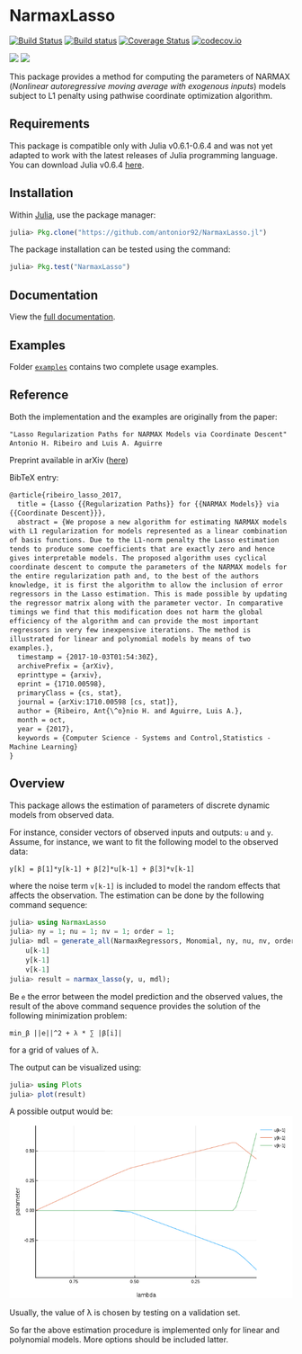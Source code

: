 # NarmaxLasso

[![Build Status](https://travis-ci.org/antonior92/NarmaxLasso.jl.svg?branch=master)](https://travis-ci.org/antonior92/NarmaxLasso.jl)
[![Build status](https://ci.appveyor.com/api/projects/status/g4qop766kli0ukrj?svg=true)](https://ci.appveyor.com/project/antonior92/narmaxlasso-jl)
[![Coverage Status](https://coveralls.io/repos/antonior92/NarmaxLasso.jl/badge.svg?branch=master&service=github)](https://coveralls.io/github/antonior92/NarmaxLasso.jl?branch=master)
[![codecov.io](http://codecov.io/github/antonior92/NarmaxLasso.jl/coverage.svg?branch=master)](http://codecov.io/github/antonior92/NarmaxLasso.jl?branch=master)

[![](https://img.shields.io/badge/docs-stable-blue.svg)](https://antonior92.github.io/NarmaxLasso.jl/latest)
[![](https://img.shields.io/badge/docs-latest-blue.svg)](https://antonior92.github.io/NarmaxLasso.jl/latest)

This package provides a method for computing the parameters of NARMAX
(*Nonlinear autoregressive moving average with exogenous inputs*)
models subject to L1 penalty using pathwise coordinate optimization algorithm.

## Requirements

This package is compatible only with Julia v0.6.1-0.6.4 and was not yet adapted to work with the latest releases of Julia programming language. You can download Julia v0.6.4 [here](https://julialang.org/downloads/oldreleases.html).

## Installation

Within [Julia](https://julialang.org/downloads/), use the package manager:

```JULIA
julia> Pkg.clone("https://github.com/antonior92/NarmaxLasso.jl")
```

The package installation can be tested using the command:

```JULIA
julia> Pkg.test("NarmaxLasso")
```

## Documentation

View the [full documentation](https://antonior92.github.io/NarmaxLasso.jl/latest).

## Examples

Folder [``examples``](https://github.com/antonior92/NarmaxLasso.jl/tree/master/examples) contains two complete usage examples.

## Reference

Both the implementation and the examples are originally from the paper:
```
"Lasso Regularization Paths for NARMAX Models via Coordinate Descent"
Antonio H. Ribeiro and Luis A. Aguirre
```
Preprint available in arXiv ([here](https://arxiv.org/abs/1710.00598))

BibTeX entry:
```
@article{ribeiro_lasso_2017,
  title = {Lasso {{Regularization Paths}} for {{NARMAX Models}} via {{Coordinate Descent}}},
  abstract = {We propose a new algorithm for estimating NARMAX models with L1 regularization for models represented as a linear combination of basis functions. Due to the L1-norm penalty the Lasso estimation tends to produce some coefficients that are exactly zero and hence gives interpretable models. The proposed algorithm uses cyclical coordinate descent to compute the parameters of the NARMAX models for the entire regularization path and, to the best of the authors knowledge, it is first the algorithm to allow the inclusion of error regressors in the Lasso estimation. This is made possible by updating the regressor matrix along with the parameter vector. In comparative timings we find that this modification does not harm the global efficiency of the algorithm and can provide the most important regressors in very few inexpensive iterations. The method is illustrated for linear and polynomial models by means of two examples.},
  timestamp = {2017-10-03T01:54:30Z},
  archivePrefix = {arXiv},
  eprinttype = {arxiv},
  eprint = {1710.00598},
  primaryClass = {cs, stat},
  journal = {arXiv:1710.00598 [cs, stat]},
  author = {Ribeiro, Ant{\^o}nio H. and Aguirre, Luis A.},
  month = oct,
  year = {2017},
  keywords = {Computer Science - Systems and Control,Statistics - Machine Learning}
}
```

## Overview

This package allows the estimation of parameters of discrete dynamic models from observed data.

For instance, consider vectors of observed inputs and
outputs: ``u`` and ``y``. Assume, for instance, we want
to fit the following model to the observed data:
```
y[k] = β[1]*y[k-1] + β[2]*u[k-1] + β[3]*v[k-1]
```
where the noise term ``v[k-1]`` is included to model the random effects that
affects the observation. The estimation can be done by the following command
sequence:
```JULIA
julia> using NarmaxLasso
julia> ny = 1; nu = 1; nv = 1; order = 1;
julia> mdl = generate_all(NarmaxRegressors, Monomial, ny, nu, nv, order)
    u[k-1]
    y[k-1]
    v[k-1]
julia> result = narmax_lasso(y, u, mdl);
```

Be ``e`` the error between the model prediction and the observed values,
the result of the above command sequence provides the solution of
the following minimization problem:
```
min_β ||e||^2 + λ * ∑ |β[i]|
```
for a grid of values of λ.

The output can be visualized using:
```JULIA
julia> using Plots
julia> plot(result)
```
A possible output would be:
![example.png](example.png)

Usually, the value of λ is chosen by testing on a validation set.

So far the above estimation procedure is implemented
only for linear and polynomial models. More options should
be included latter.
